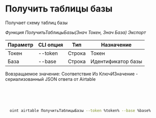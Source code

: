 ﻿---
sidebar_position: 2
---

# Получить таблицы базы
 Получает схему таблиц базы


*Функция ПолучитьТаблицыБазы(Знач Токен, Знач База) Экспорт*

  | Параметр | CLI опция | Тип | Назначение |
  |-|-|-|-|
  | Токен | --token | Строка | Токен |
  | База | --base | Строка | Идентификатор базы |

  
  Вовзращаемое значение:   Соответствие Из КлючИЗначение - сериализованный JSON ответа от Airtable

```bsl title="Пример кода"
	

	
```

```sh title="Пример команд CLI"
    
  oint airtable ПолучитьТаблицыБазы --token %token% --base %base%

```


```json title="Результат"



```
